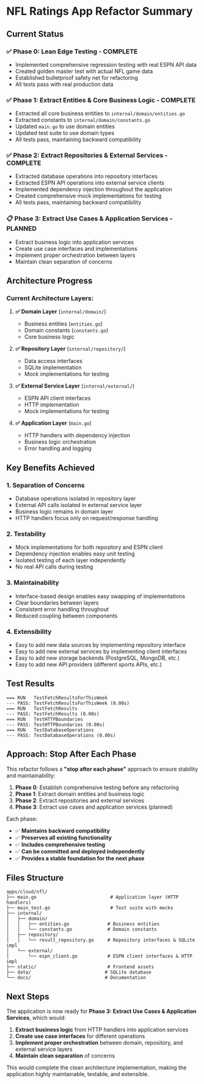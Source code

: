 # NFL Ratings App Refactor Summary

## Current Status

### ✅ Phase 0: Lean Edge Testing - COMPLETE
- Implemented comprehensive regression testing with real ESPN API data
- Created golden master test with actual NFL game data
- Established bulletproof safety net for refactoring
- All tests pass with real production data

### ✅ Phase 1: Extract Entities & Core Business Logic - COMPLETE
- Extracted all core business entities to `internal/domain/entities.go`
- Extracted constants to `internal/domain/constants.go`
- Updated `main.go` to use domain entities
- Updated test suite to use domain types
- All tests pass, maintaining backward compatibility

### ✅ Phase 2: Extract Repositories & External Services - COMPLETE
- Extracted database operations into repository interfaces
- Extracted ESPN API operations into external service clients
- Implemented dependency injection throughout the application
- Created comprehensive mock implementations for testing
- All tests pass, maintaining backward compatibility

### 📋 Phase 3: Extract Use Cases & Application Services - PLANNED
- Extract business logic into application services
- Create use case interfaces and implementations
- Implement proper orchestration between layers
- Maintain clean separation of concerns

## Architecture Progress

### Current Architecture Layers:
1. **✅ Domain Layer** (`internal/domain/`)
   - Business entities (`entities.go`)
   - Domain constants (`constants.go`)
   - Core business logic

2. **✅ Repository Layer** (`internal/repository/`)
   - Data access interfaces
   - SQLite implementation
   - Mock implementations for testing

3. **✅ External Service Layer** (`internal/external/`)
   - ESPN API client interfaces
   - HTTP implementation
   - Mock implementations for testing

4. **✅ Application Layer** (`main.go`)
   - HTTP handlers with dependency injection
   - Business logic orchestration
   - Error handling and logging

## Key Benefits Achieved

### 1. **Separation of Concerns**
- Database operations isolated in repository layer
- External API calls isolated in external service layer
- Business logic remains in domain layer
- HTTP handlers focus only on request/response handling

### 2. **Testability**
- Mock implementations for both repository and ESPN client
- Dependency injection enables easy unit testing
- Isolated testing of each layer independently
- No real API calls during testing

### 3. **Maintainability**
- Interface-based design enables easy swapping of implementations
- Clear boundaries between layers
- Consistent error handling throughout
- Reduced coupling between components

### 4. **Extensibility**
- Easy to add new data sources by implementing repository interface
- Easy to add new external services by implementing client interfaces
- Easy to add new storage backends (PostgreSQL, MongoDB, etc.)
- Easy to add new API providers (different sports APIs, etc.)

## Test Results
```
=== RUN   TestFetchResultsForThisWeek
--- PASS: TestFetchResultsForThisWeek (0.00s)
=== RUN   TestFetchResults
--- PASS: TestFetchResults (0.00s)
=== RUN   TestHTTPBoundaries
--- PASS: TestHTTPBoundaries (0.00s)
=== RUN   TestDatabaseOperations
--- PASS: TestDatabaseOperations (0.00s)
```

## Approach: Stop After Each Phase

This refactor follows a **"stop after each phase"** approach to ensure stability and maintainability:

1. **Phase 0**: Establish comprehensive testing before any refactoring
2. **Phase 1**: Extract domain entities and business logic
3. **Phase 2**: Extract repositories and external services
4. **Phase 3**: Extract use cases and application services (planned)

Each phase:
- ✅ **Maintains backward compatibility**
- ✅ **Preserves all existing functionality**
- ✅ **Includes comprehensive testing**
- ✅ **Can be committed and deployed independently**
- ✅ **Provides a stable foundation for the next phase**

## Files Structure

```
apps/cloud/nfl/
├── main.go                           # Application layer (HTTP handlers)
├── main_test.go                      # Test suite with mocks
├── internal/
│   ├── domain/
│   │   ├── entities.go              # Business entities
│   │   └── constants.go             # Domain constants
│   ├── repository/
│   │   └── result_repository.go     # Repository interfaces & SQLite impl
│   └── external/
│       └── espn_client.go           # ESPN client interfaces & HTTP impl
├── static/                          # Frontend assets
├── data/                           # SQLite database
└── docs/                           # Documentation
```

## Next Steps

The application is now ready for **Phase 3: Extract Use Cases & Application Services**, which would:

1. **Extract business logic** from HTTP handlers into application services
2. **Create use case interfaces** for different operations
3. **Implement proper orchestration** between domain, repository, and external service layers
4. **Maintain clean separation** of concerns

This would complete the clean architecture implementation, making the application highly maintainable, testable, and extensible. 